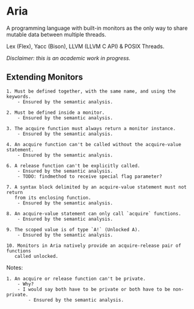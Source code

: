 # Aria

A programming language with built-in monitors as the only way to share mutable
data between multiple threads.

Lex (Flex), Yacc (Bison), LLVM (LLVM C API) & POSIX Threads.

*Disclaimer: this is an academic work in progress.*

## Extending Monitors

    1. Must be defined together, with the same name, and using the keywords.
        - Ensured by the semantic analysis.

    2. Must be defined inside a monitor.
        - Ensured by the semantic analysis.

    3. The acquire function must always return a monitor instance.
        - Ensured by the semantic analysis.

    4. An acquire function can't be called without the acquire-value statement.
        - Ensured by the semantic analysis.

    6. A release function can't be explicitly called.
        - Ensured by the semantic analysis.
        - TODO: findmethod to receive special flag parameter?

    7. A syntax block delimited by an acquire-value statement must not return
       from its enclosing function.
        - Ensured by the semantic analysis.
    
    8. An acquire-value statement can only call `acquire` functions.
        - Ensured by the semantic analysis.

    9. The scoped value is of type `A!` (Unlocked A).
        - Ensured by the semantic analysis.

    10. Monitors in Aria natively provide an acquire-release pair of functions
       called unlocked.

Notes:
    
    1. An acquire or release function can't be private.
        - Why?
        - I would say both have to be private or both have to be non-private.
            - Ensured by the semantic analysis.
